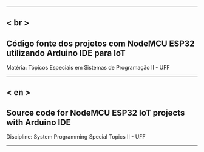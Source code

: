 _____________________________________________________________________________
< br >
-----------------------------------------------------------------------------
Código fonte dos projetos com NodeMCU ESP32 utilizando Arduino IDE para IoT
-----------------------------------------------------------------------------
Matéria: Tópicos Especiais em Sistemas de Programação II - UFF 
_____________________________________________________________________________

< en >
-----------------------------------------------------------------------------
Source code for NodeMCU ESP32 IoT projects with Arduino IDE 
-----------------------------------------------------------------------------
Discipline: System Programming Special Topics II - UFF 
_____________________________________________________________________________
